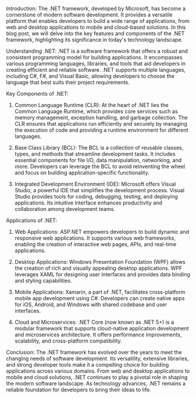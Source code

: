 Introduction:
The .NET framework, developed by Microsoft, has become a cornerstone of modern software development. It provides a versatile platform that enables developers to build a wide range of applications, from web and desktop applications to mobile and cloud-based solutions. In this blog post, we will delve into the key features and components of the .NET framework, highlighting its significance in today's technology landscape.

Understanding .NET:
.NET is a software framework that offers a robust and consistent programming model for building applications. It encompasses various programming languages, libraries, and tools that aid developers in creating efficient and reliable software. .NET supports multiple languages, including C#, F#, and Visual Basic, allowing developers to choose the language that best suits their project requirements.

Key Components of .NET:
1. Common Language Runtime (CLR): At the heart of .NET lies the Common Language Runtime, which provides core services such as memory management, exception handling, and garbage collection. The CLR ensures that applications run efficiently and securely by managing the execution of code and providing a runtime environment for different languages.

2. Base Class Library (BCL): The BCL is a collection of reusable classes, types, and methods that streamline development tasks. It includes essential components for file I/O, data manipulation, networking, and more. Developers can leverage the BCL to avoid reinventing the wheel and focus on building application-specific functionality.

3. Integrated Development Environment (IDE): Microsoft offers Visual Studio, a powerful IDE that simplifies the development process. Visual Studio provides tools for coding, debugging, testing, and deploying applications. Its intuitive interface enhances productivity and collaboration among development teams.

Applications of .NET:
1. Web Applications: ASP.NET empowers developers to build dynamic and responsive web applications. It supports various web frameworks, enabling the creation of interactive web pages, APIs, and real-time applications.

2. Desktop Applications: Windows Presentation Foundation (WPF) allows the creation of rich and visually appealing desktop applications. WPF leverages XAML for designing user interfaces and provides data binding and styling capabilities.

3. Mobile Applications: Xamarin, a part of .NET, facilitates cross-platform mobile app development using C#. Developers can create native apps for iOS, Android, and Windows with shared codebase and user interfaces.

4. Cloud and Microservices: .NET Core (now known as .NET 5+) is a modular framework that supports cloud-native application development and microservices architecture. It offers performance improvements, scalability, and cross-platform compatibility.

Conclusion:
The .NET framework has evolved over the years to meet the changing needs of software development. Its versatility, extensive libraries, and strong developer tools make it a compelling choice for building applications across various domains. From web and desktop applications to mobile and cloud solutions, .NET continues to play a pivotal role in shaping the modern software landscape. As technology advances, .NET remains a reliable foundation for developers to bring their ideas to life.
